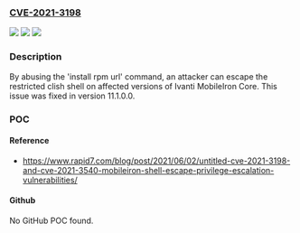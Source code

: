 ### [CVE-2021-3198](https://cve.mitre.org/cgi-bin/cvename.cgi?name=CVE-2021-3198)
![](https://img.shields.io/static/v1?label=Product&message=MobileIron%20Core&color=blue)
![](https://img.shields.io/static/v1?label=Version&message=10.7.0.1-9%3C%3D%2010.7.0.1-9%20&color=brighgreen)
![](https://img.shields.io/static/v1?label=Vulnerability&message=CWE-78%20OS%20Command%20Injection&color=brighgreen)

### Description

By abusing the 'install rpm url' command, an attacker can escape the restricted clish shell on affected versions of Ivanti MobileIron Core. This issue was fixed in version 11.1.0.0.

### POC

#### Reference
- https://www.rapid7.com/blog/post/2021/06/02/untitled-cve-2021-3198-and-cve-2021-3540-mobileiron-shell-escape-privilege-escalation-vulnerabilities/

#### Github
No GitHub POC found.

